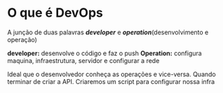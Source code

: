 # O que é DevOps

A junção de duas palavras ***developer*** e ***operation***(desenvolvimento e operação)

**developer:** desenvolve o código e faz o push
**Operation:** configura maquina, infraestrutura, servidor e configurar a rede

 Ideal que o desenvolvedor conheça as operações e vice-versa.
Quando terminar de criar a API. Criaremos um script para configurar nossa infra